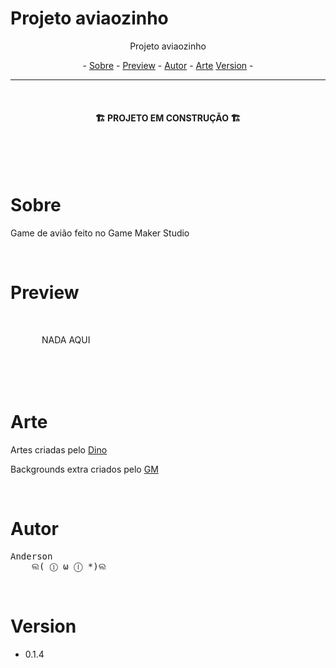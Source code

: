 # Projeto aviaozinho

<p align="center">Projeto aviaozinho</p>

<p align="center"> -
  <a href="#sobre">Sobre</a> -
  <a href="#preview">Preview</a> -
  <a href="#autor">Autor</a> -
  <a href="#arte">Arte</a>
  <a href="#version">Version</a> -
</p>

---

<br>

<h4 align="center">🏗️ PROJETO EM CONSTRUÇÃO 🏗️</h4>

<br>
<br>
<br>

# Sobre
<p >Game de avião feito no Game Maker Studio</p>

<br>

# Preview
<div style="margin: 50px">
  <p>NADA AQUI</p>
</div>
  
<br>

# Arte
<p>
Artes criadas pelo 
<a href="https://www.twitch.tv/dininho">Dino</a>
</p>
<p>
Backgrounds extra criados pelo 
<a href="https://giacomomagalhaes.wixsite.com/ilustragm">GM</a>
</p>

<br>

# Autor
<pre>
Anderson
    ଲ( ⓛ ω ⓛ *)ଲ
</pre>


<br>


# Version
- 0.1.4


